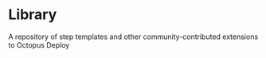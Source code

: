Library
=======

A repository of step templates and other community-contributed extensions to Octopus Deploy
